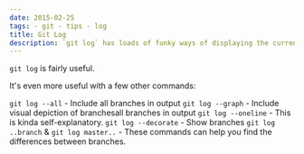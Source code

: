 ```yaml
---
date: 2015-02-25
tags: - git - tips - log
title: Git Log
description: `git log` has loads of funky ways of displaying the current state of git. --online and --graph are my faves
---
```


`git log` is fairly useful.

It's even more useful with a few other commands:

`git log --all` - Include all branches in output
`git log --graph` - Include visual depiction of branchesall branches in output
`git log --oneline` - This is kinda self-explanatory.
`git log --decorate` - Show branches
`git log ..branch` & `git log master..` - These commands can help you find the differences between branches.
